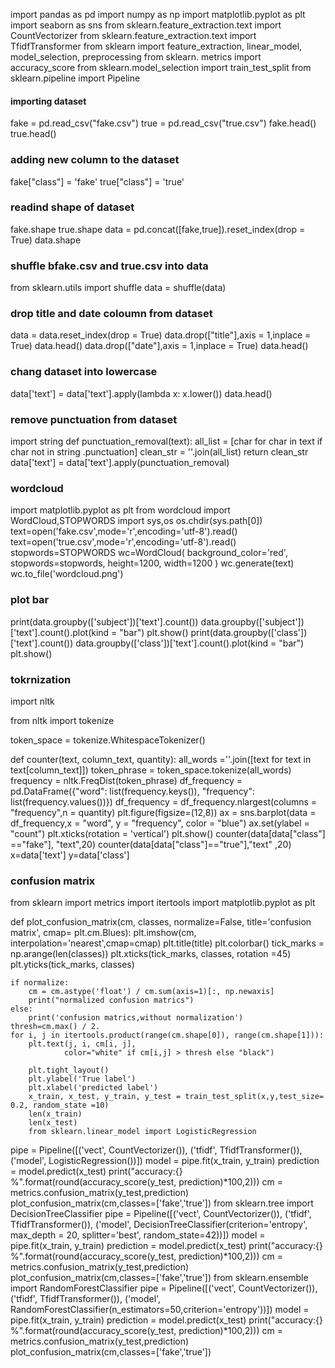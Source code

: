 import pandas as pd
import numpy as np
import matplotlib.pyplot as plt
import seaborn as sns
from sklearn.feature_extraction.text import CountVectorizer
from sklearn.feature_extraction.text import TfidfTransformer
from sklearn import feature_extraction, linear_model, model_selection, preprocessing
from sklearn. metrics import accuracy_score
from sklearn.model_selection import train_test_split
from sklearn.pipeline import Pipeline

#### importing dataset
fake = pd.read_csv("fake.csv")
true = pd.read_csv("true.csv")
fake.head()
true.head()

### adding new column to the dataset
fake["class"] = 'fake'
true["class"] = 'true'

### readind shape of dataset
fake.shape
true.shape
data = pd.concat([fake,true]).reset_index(drop = True)
data.shape

### shuffle bfake.csv and true.csv into data
from sklearn.utils import shuffle
data = shuffle(data)

### drop title and date coloumn from dataset
data = data.reset_index(drop = True)
data.drop(["title"],axis = 1,inplace = True)
data.head()
data.drop(["date"],axis = 1,inplace = True)
data.head()
### chang dataset into lowercase
data['text'] = data['text'].apply(lambda x: x.lower())
data.head()

### remove punctuation from dataset
import string
def punctuation_removal(text):
    all_list = [char for char in text if char not in string .punctuation]
    clean_str = ''.join(all_list)
    return clean_str
data['text'] = data['text'].apply(punctuation_removal)

### wordcloud
import matplotlib.pyplot as plt
from wordcloud import WordCloud,STOPWORDS
import sys,os
os.chdir(sys.path[0])
text=open('fake.csv',mode='r',encoding='utf-8').read()
text=open('true.csv',mode='r',encoding='utf-8').read()
stopwords=STOPWORDS
wc=WordCloud(
        background_color='red',
        stopwords=stopwords,
        height=1200,
        width=1200
)
wc.generate(text)
wc.to_file('wordcloud.png')

### plot bar
print(data.groupby(['subject'])['text'].count())
data.groupby(['subject'])['text'].count().plot(kind = "bar")
plt.show()
print(data.groupby(['class'])['text'].count())
data.groupby(['class'])['text'].count().plot(kind = "bar")
plt.show()

### tokrnization
import nltk

from nltk import tokenize

token_space = tokenize.WhitespaceTokenizer()

def counter(text, column_text, quantity):
    all_words =''.join([text for text in text[column_text]])
    token_phrase = token_space.tokenize(all_words)
    frequency = nltk.FreqDist(token_phrase)
    df_frequency = pd.DataFrame({"word": list(frequency.keys()),
                                "frequency": list(frequency.values())})
    df_frequency = df_frequency.nlargest(columns = "frequency",n = quantity)
    plt.figure(figsize=(12,8))
    ax = sns.barplot(data = df_frequency,x = "word", y = "frequency", color = "blue")
    ax.set(ylabel = "count")
    plt.xticks(rotation = 'vertical')
    plt.show()
    counter(data[data["class"] =="fake"], "text",20)
    counter(data[data["class"]=="true"],"text" ,20)
    x=data['text']
y=data['class']

### confusion matrix
from sklearn import metrics
import itertools
import matplotlib.pyplot as plt

def plot_confusion_matrix(cm, classes,
                         normalize=False,
                         title='confusion matrix',
                         cmap= plt.cm.Blues):
    plt.imshow(cm, interpolation='nearest',cmap=cmap)
    plt.title(title)
    plt.colorbar()
    tick_marks = np.arange(len(classes))
    plt.xticks(tick_marks, classes, rotation =45)
    plt.yticks(tick_marks, classes)
    
    if normalize:
        cm = cm.astype('float') / cm.sum(axis=1)[:, np.newaxis]
        print("normalized confusion matrics")
    else:
        print('confusion matrics,without normalization')
    thresh=cm.max() / 2.
    for i, j in itertools.product(range(cm.shape[0]), range(cm.shape[1])):
        plt.text(j, i, cm[i, j],
                color="white" if cm[i,j] > thresh else "black")
        
        plt.tight_layout()
        plt.ylabel('True label')
        plt.xlabel('predicted label')
        x_train, x_test, y_train, y_test = train_test_split(x,y,test_size= 0.2, random_state =10)
        len(x_train)
        len(x_test)
        from sklearn.linear_model import LogisticRegression
pipe = Pipeline([('vect', CountVectorizer()),
                ('tfidf', TfidfTransformer()),
                ('model', LogisticRegression())])
model = pipe.fit(x_train, y_train)
prediction = model.predict(x_test)
print("accuracy:{} %".format(round(accuracy_score(y_test, prediction)*100,2)))
cm = metrics.confusion_matrix(y_test,prediction)
plot_confusion_matrix(cm,classes=['fake','true'])
from sklearn.tree import DecisionTreeClassifier
pipe = Pipeline([('vect', CountVectorizer()),
                ('tfidf', TfidfTransformer()),
                ('model', DecisionTreeClassifier(criterion='entropy',
                                                max_depth = 20,
                                                splitter='best',
                                                 random_state=42))])
model = pipe.fit(x_train, y_train)
prediction = model.predict(x_test)
print("accuracy:{} %".format(round(accuracy_score(y_test, prediction)*100,2)))
cm = metrics.confusion_matrix(y_test,prediction)
plot_confusion_matrix(cm,classes=['fake','true'])
from sklearn.ensemble import RandomForestClassifier
pipe = Pipeline([('vect', CountVectorizer()),
                ('tfidf', TfidfTransformer()),
                ('model', RandomForestClassifier(n_estimators=50,criterion='entropy'))])
model = pipe.fit(x_train, y_train)
prediction = model.predict(x_test)
print("accuracy:{} %".format(round(accuracy_score(y_test, prediction)*100,2)))
cm = metrics.confusion_matrix(y_test,prediction)
plot_confusion_matrix(cm,classes=['fake','true'])
